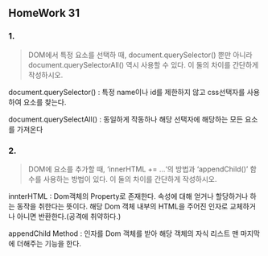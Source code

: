 ## HomeWork 31

###  1. 

> DOM에서 특정 요소를 선택하 때, document.querySelector() 뿐만 아니라document.querySelectorAll() 역시 사용할 수 있다. 이 둘의 차이를 간단하게 작성하시오.

document.querySelector() : 특정 name이나 id를 제한하지 않고 css선택자를 사용하여 요소를 찾는다.

document.querySelectAll() : 동일하게 작동하나 해당 선택자에 해당하는 모든 요소를 가져온다



### 2. 

> DOM에 요소를 추가할 때, ‘innerHTML += ...‘의 방법과 ‘appendChild()’ 함수를 사용하는 방법이 있다. 이 둘의 차이를 간단하게 작성하시오.

innterHTML : Dom객체의 Property로 존재한다. 속성에 대해 얻거나 할당하거나 하는 동작을 취한다는 뜻이다.  해당 Dom 객체 내부의 HTML을 주어진 인자로 교체하거나 아니면 반환한다.(공격에 취약하다.)

appendChild Method : 인자를 Dom 객체를 받아 해당 객체의 자식 리스트 맨 마지막에 더해주는 기능을 한다.

